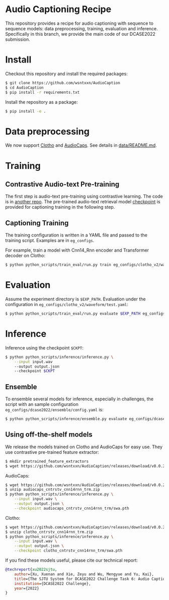 # Audio Captioning Recipe

This repository provides a recipe for audio captioning with sequence to sequence models: data preprocessing, training, evaluation and inference.
Specifically in this branch, we provide the main code of our DCASE2022 submission.  

# Install

Checkout this repository and install the required packages:
```bash
$ git clone https://github.com/wsntxxn/AudioCaption
$ cd AudioCaption
$ pip install -r requirements.txt
```
Install the repository as a package:
```bash
$ pip install -e .
```

# Data preprocessing

We now support [Clotho](https://arxiv.org/abs/1910.09387) and [AudioCaps](https://www.aclweb.org/anthology/N19-1011/). See details in [data/README.md](data/README.md).

# Training

## Contrastive Audio-text Pre-training
The first step is audio-text pre-training using contrastive learning. The code is in [another repo](https://github.com/wsntxxn/DCASE2022T6_CLAP). The pre-trained audio-text retrieval model [checkpoint](https://github.com/wsntxxn/AudioCaption/releases/download/v0.0.2/contrastive_pretrain_cnn14_bertm.pth) is provided for captioning training in the following step.

## Captioning Training
The training configuration is written in a YAML file and passed to the training script. Examples are in `eg_configs`.

For example, train a model with Cnn14_Rnn encoder and Transformer decoder on Clotho:
```bash
$ python python_scripts/train_eval/run.py train eg_configs/clotho_v2/waveform/cnn14rnn_trm.yaml
```

# Evaluation
Assume the experiment directory is `$EXP_PATH`. Evaluation under the configuration in `eg_configs/clotho_v2/waveform/test.yaml`:
```bash
$ python python_scripts/train_eval/run.py evaluate $EXP_PATH eg_configs/clotho_v2/waveform/test.yaml
```

# Inference
Inference using the checkpoint `$CKPT`:
```bash
$ python python_scripts/inference/inference.py \
    --input input.wav 
    --output output.json
    --checkpoint $CKPT
```

## Ensemble
To ensemble several models for inference, especially in challenges, the script with an sample configuration `eg_configs/dcase2022/ensemble/config.yaml` is:
```bash
$ python python_scripts/inference/ensemble.py evaluate eg_configs/dcase2022/ensemble.yaml
```

## Using off-the-shelf models
We release the models trained on Clotho and AudioCaps for easy use. They use contrastive pre-trained feature extractor:
```bash
$ mkdir pretrained_feature_extractors
$ wget https://github.com/wsntxxn/AudioCaption/releases/download/v0.0.2/contrastive_pretrain_cnn14_bertm.pth -O pretrained_feature_extractors/contrastive_pretrain_cnn14_bertm.pth
```
AudioCaps:
```bash
$ wget https://github.com/wsntxxn/AudioCaption/releases/download/v0.0.2/audiocaps_cntrstv_cnn14rnn_trm.zip
$ unzip audiocaps_cntrstv_cnn14rnn_trm.zip
$ python python_scripts/inference/inference.py \
    --input input.wav \
    --output output.json \
    --checkpoint audiocaps_cntrstv_cnn14rnn_trm/swa.pth
```
Clotho:
```bash
$ wget https://github.com/wsntxxn/AudioCaption/releases/download/v0.0.2/clotho_cntrstv_cnn14rnn_trm.zip
$ unzip clotho_cntrstv_cnn14rnn_trm.zip
$ python python_scripts/inference/inference.py \
    --input input.wav \
    --output output.json \
    --checkpoint clotho_cntrstv_cnn14rnn_trm/swa.pth
```

If you find these models useful, please cite our technical report:

```BibTeX
@techreport{xu2022sjtu,
    author={Xu, Xuenan and Xie, Zeyu and Wu, Mengyue and Yu, Kai},
    title={The SJTU System for DCASE2022 Challenge Task 6: Audio Captioning with Audio-Text Retrieval Pre-training},
    institution={DCASE2022 Challenge},
    year={2022}
}
```